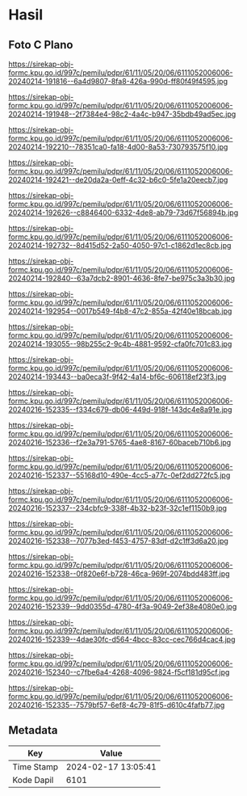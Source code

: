 # Hasil

## Foto C Plano

https://sirekap-obj-formc.kpu.go.id/997c/pemilu/pdpr/61/11/05/20/06/6111052006006-20240214-191816--6a4d9807-8fa8-426a-990d-ff80f49f4595.jpg

https://sirekap-obj-formc.kpu.go.id/997c/pemilu/pdpr/61/11/05/20/06/6111052006006-20240214-191948--2f7384e4-98c2-4a4c-b947-35bdb49ad5ec.jpg

https://sirekap-obj-formc.kpu.go.id/997c/pemilu/pdpr/61/11/05/20/06/6111052006006-20240214-192210--78351ca0-fa18-4d00-8a53-730793575f10.jpg

https://sirekap-obj-formc.kpu.go.id/997c/pemilu/pdpr/61/11/05/20/06/6111052006006-20240214-192421--de20da2a-0eff-4c32-b6c0-5fe1a20eecb7.jpg

https://sirekap-obj-formc.kpu.go.id/997c/pemilu/pdpr/61/11/05/20/06/6111052006006-20240214-192626--c8846400-6332-4de8-ab79-73d67f56894b.jpg

https://sirekap-obj-formc.kpu.go.id/997c/pemilu/pdpr/61/11/05/20/06/6111052006006-20240214-192732--8d415d52-2a50-4050-97c1-c1862d1ec8cb.jpg

https://sirekap-obj-formc.kpu.go.id/997c/pemilu/pdpr/61/11/05/20/06/6111052006006-20240214-192840--63a7dcb2-8901-4636-8fe7-be975c3a3b30.jpg

https://sirekap-obj-formc.kpu.go.id/997c/pemilu/pdpr/61/11/05/20/06/6111052006006-20240214-192954--0017b549-f4b8-47c2-855a-42f40e18bcab.jpg

https://sirekap-obj-formc.kpu.go.id/997c/pemilu/pdpr/61/11/05/20/06/6111052006006-20240214-193055--98b255c2-9c4b-4881-9592-cfa0fc701c83.jpg

https://sirekap-obj-formc.kpu.go.id/997c/pemilu/pdpr/61/11/05/20/06/6111052006006-20240214-193443--ba0eca3f-9f42-4a14-bf6c-606118ef23f3.jpg

https://sirekap-obj-formc.kpu.go.id/997c/pemilu/pdpr/61/11/05/20/06/6111052006006-20240216-152335--f334c679-db06-449d-918f-143dc4e8a91e.jpg

https://sirekap-obj-formc.kpu.go.id/997c/pemilu/pdpr/61/11/05/20/06/6111052006006-20240216-152336--f2e3a791-5765-4ae8-8167-60baceb710b6.jpg

https://sirekap-obj-formc.kpu.go.id/997c/pemilu/pdpr/61/11/05/20/06/6111052006006-20240216-152337--55168d10-490e-4cc5-a77c-0ef2dd272fc5.jpg

https://sirekap-obj-formc.kpu.go.id/997c/pemilu/pdpr/61/11/05/20/06/6111052006006-20240216-152337--234cbfc9-338f-4b32-b23f-32c1ef1150b9.jpg

https://sirekap-obj-formc.kpu.go.id/997c/pemilu/pdpr/61/11/05/20/06/6111052006006-20240216-152338--7077b3ed-f453-4757-83df-d2c1ff3d6a20.jpg

https://sirekap-obj-formc.kpu.go.id/997c/pemilu/pdpr/61/11/05/20/06/6111052006006-20240216-152338--0f820e6f-b728-46ca-969f-2074bdd483ff.jpg

https://sirekap-obj-formc.kpu.go.id/997c/pemilu/pdpr/61/11/05/20/06/6111052006006-20240216-152339--9dd0355d-4780-4f3a-9049-2ef38e4080e0.jpg

https://sirekap-obj-formc.kpu.go.id/997c/pemilu/pdpr/61/11/05/20/06/6111052006006-20240216-152339--4dae30fc-d564-4bcc-83cc-cec766d4cac4.jpg

https://sirekap-obj-formc.kpu.go.id/997c/pemilu/pdpr/61/11/05/20/06/6111052006006-20240216-152340--c7fbe6a4-4268-4096-9824-f5cf181d95cf.jpg

https://sirekap-obj-formc.kpu.go.id/997c/pemilu/pdpr/61/11/05/20/06/6111052006006-20240216-152335--7579bf57-6ef8-4c79-81f5-d610c4fafb77.jpg


## Metadata

| Key        | Value               |
| ---------- | ------------------- |
| Time Stamp | 2024-02-17 13:05:41 |
| Kode Dapil | 6101                |



